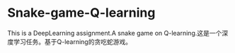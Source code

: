 # Snake-game-Q-learning
This is a DeepLearning assignment.A snake game on Q-learning.这是一个深度学习任务。基于Q-learning的贪吃蛇游戏。
